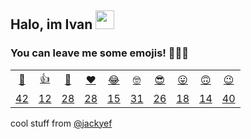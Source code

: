 ## Halo, im Ivan <img src="https://raw.githubusercontent.com/MartinHeinz/MartinHeinz/master/wave.gif" width="30px">

<!-- <p align="center"> <img src="https://komarev.com/ghpvc/?username=ffadilaputra" alt="ffadilaputra" /> </p>

<p>&nbsp;
    <img align="center" src="https://github-readme-stats.vercel.app/api?username=ffadilaputra&show_icons=true" alt="ffadilaputra" />
</p> -->

### You can leave me some emojis! 🧙🏻‍♂️
<table>
<tr align="center">
  <td><a href="https://ffadilaputra-addmoji.vercel.app/api/addmoji?type=👋">👋</a></td>
  <td><a href="https://ffadilaputra-addmoji.vercel.app/api/addmoji?type=👍">👍</a></td>
  <td><a href="https://ffadilaputra-addmoji.vercel.app/api/addmoji?type=👊">👊</a></td>
  <td><a href="https://ffadilaputra-addmoji.vercel.app/api/addmoji?type=❤️">❤️</a></td>
  <td><a href="https://ffadilaputra-addmoji.vercel.app/api/addmoji?type=😂">😂</a></td>
  <td><a href="https://ffadilaputra-addmoji.vercel.app/api/addmoji?type=🤓">🤓</a></td>
  <td><a href="https://ffadilaputra-addmoji.vercel.app/api/addmoji?type=😎">😎</a></td>
  <td><a href="https://ffadilaputra-addmoji.vercel.app/api/addmoji?type=😛">😛</a></td>
  <td><a href="https://ffadilaputra-addmoji.vercel.app/api/addmoji?type=🙃">🙃</a></td>
  <td><a href="https://ffadilaputra-addmoji.vercel.app/api/addmoji?type=😉">😉</a></td>
</tr>
<tr align="center">
  <td><a href="https://ffadilaputra-addmoji.vercel.app/api/addmoji?type=👋"><span id="count-👋">42</span></a></td>
  <td><a href="https://ffadilaputra-addmoji.vercel.app/api/addmoji?type=👍"><span id="count-👍">12</span></a></td>
  <td><a href="https://ffadilaputra-addmoji.vercel.app/api/addmoji?type=👊"><span id="count-👊">28</span></a></td>
  <td><a href="https://ffadilaputra-addmoji.vercel.app/api/addmoji?type=❤️"><span id="count-❤️">28</span></a></td>
  <td><a href="https://ffadilaputra-addmoji.vercel.app/api/addmoji?type=😂"><span id="count-😂">15</span></a></td>
  <td><a href="https://ffadilaputra-addmoji.vercel.app/api/addmoji?type=🤓"><span id="count-🤓">31</span></a></td>
  <td><a href="https://ffadilaputra-addmoji.vercel.app/api/addmoji?type=😎"><span id="count-😎">26</span></a></td>
  <td><a href="https://ffadilaputra-addmoji.vercel.app/api/addmoji?type=😛"><span id="count-😛">18</span></a></td>
  <td><a href="https://ffadilaputra-addmoji.vercel.app/api/addmoji?type=🙃"><span id="count-🙃">14</span></a></td>
  <td><a href="https://ffadilaputra-addmoji.vercel.app/api/addmoji?type=😉"><span id="count-😉">40</span></a></td>
</tr>
</table>

cool stuff from [@jackyef](https://github.com/jackyef)
